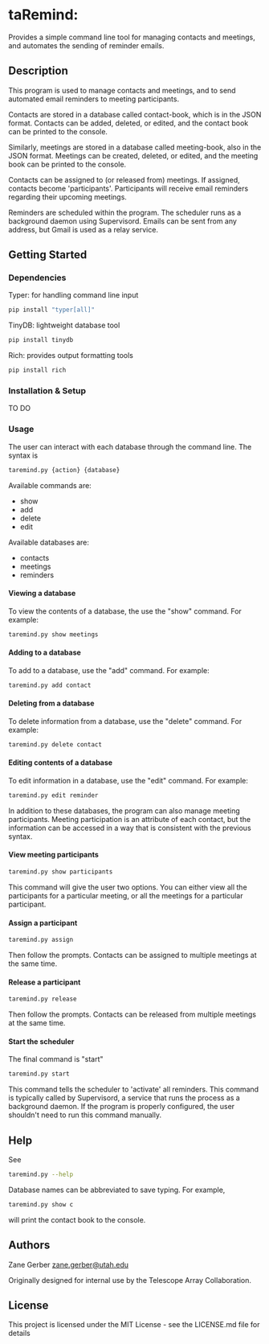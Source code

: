 # taRemind:

Provides a simple command line tool for managing contacts and meetings, and automates the sending of reminder emails.

## Description
This program is used to manage contacts and meetings, and to send automated email reminders to meeting participants. 

Contacts are stored in a database called contact-book, which is in the JSON format.  Contacts can be added, deleted, or edited, and the contact book can be printed to the console. 

Similarly, meetings are stored in a database called meeting-book, also in the JSON format. Meetings can be created, deleted, or edited, and the meeting book can be printed to the console. 

Contacts can be assigned to (or released from) meetings. If assigned, contacts become 'participants'. Participants will  receive email reminders regarding their upcoming meetings.

Reminders are scheduled within the program. The scheduler runs as a background daemon using Supervisord. Emails can be sent from any address, but Gmail is used as a relay service. 

## Getting Started
                                                               
### Dependencies
Typer: for handling command line input   
```bash
pip install "typer[all]"
```
TinyDB: lightweight database tool
```bash
pip install tinydb
```
Rich: provides output formatting tools
```bash
pip install rich
```

### Installation & Setup
TO DO
### Usage
The user can interact with each database through the command line. The syntax is 
```bash
taremind.py {action} {database}
```
Available commands are:
* show
* add
* delete
* edit

Available databases are:
* contacts
* meetings
* reminders

#### Viewing a database
To view the contents of a database, the use the "show" command. For example:
```bash
taremind.py show meetings
```
#### Adding to a database
To add to a database, use the "add" command. For example:
```bash
taremind.py add contact
```
#### Deleting from a database
To delete information from a database, use the "delete" command. For example:
```bash
taremind.py delete contact
```
#### Editing contents of a database
To edit information in a database, use the "edit" command. For example:
```bash
taremind.py edit reminder
```
In addition to these databases, the program can also manage meeting participants. Meeting participation is an attribute of each contact, but the information can be accessed in a way that is consistent with the previous syntax.
#### View meeting participants
```bash
taremind.py show participants
```
This command will give the user two options. You can either view all the participants for a particular meeting, or all the meetings for a particular participant.

#### Assign a participant
```bash
taremind.py assign
```
Then follow the prompts. Contacts can be assigned to multiple meetings at the same time.
#### Release a participant
```bash
taremind.py release
```
Then follow the prompts. Contacts can be released from multiple meetings at the same time.

#### Start the scheduler
The final command is "start"
```bash
taremind.py start
```
This command tells the scheduler to 'activate' all reminders. This command is typically called by Supervisord, a service that runs the process as a background daemon. If the program is properly configured, the user shouldn't need to run this command manually.

## Help

See 
```bash
taremind.py --help
```

Database names can be abbreviated to save typing. For example,
```bash
taremind.py show c
```
will print the contact book to the console.

## Authors

Zane Gerber
zane.gerber@utah.edu

Originally designed for internal use by the Telescope Array Collaboration.

## License

This project is licensed under the MIT License - see the LICENSE.md file for details

